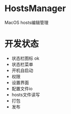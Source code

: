 # HostsManager
MacOS hosts编辑管理

# 开发状态
* 状态栏图标 ok
* 状态栏菜单
* 开机自启动
* 权限
* 设置界面
* 配置文件io
* hosts文件读写
* 打包
* 发布